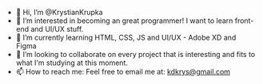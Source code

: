 - 👋 Hi, I’m @KrystianKrupka
- 👀 I’m interested in becoming an great programmer! I want to learn front-end and UI/UX stuff.
- 🌱 I’m currently learning HTML, CSS, JS and UI/UX - Adobe XD and Figma
- 💞️ I’m looking to collaborate on every project that is interesting and fits to what I'm studying at this moment.
- 📫 How to reach me: 
Feel free to email me at: kdkrys@gmail.com


